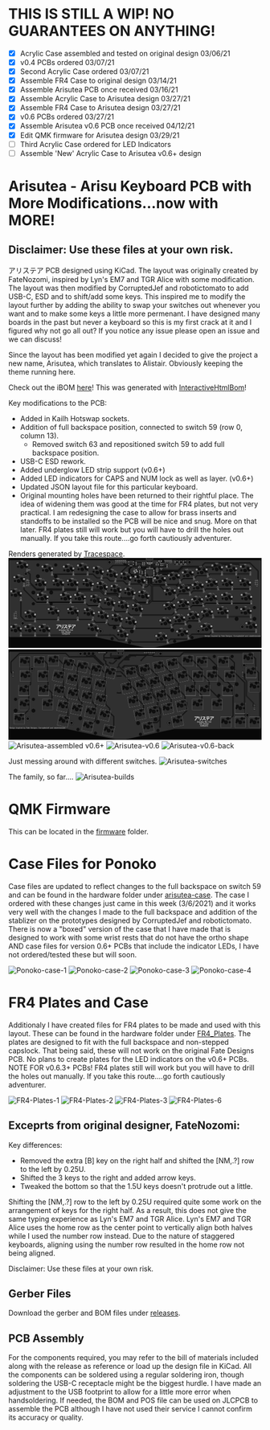 # THIS IS STILL A WIP! NO GUARANTEES ON ANYTHING!
- [x] Acrylic Case assembled and tested on original design 03/06/21
- [x] v0.4 PCBs ordered 03/07/21
- [x] Second Acrylic Case ordered 03/07/21
- [X] Assemble FR4 Case to original design 03/14/21
- [X] Assemble Arisutea PCB once received 03/16/21
- [X] Assemble Acrylic Case to Arisutea design 03/27/21
- [X] Assemble FR4 Case to Arisutea design 03/27/21
- [X] v0.6 PCBs ordered 03/27/21
- [X] Assemble Arisutea v0.6 PCB once received 04/12/21
- [X] Edit QMK firmware for Arisutea design 03/29/21
- [ ] Third Acrylic Case ordered for LED Indicators
- [ ] Assemble 'New' Acrylic Case to Arisutea v0.6+ design

# Arisutea - Arisu Keyboard PCB with More Modifications...now with MORE!
## Disclaimer: Use these files at your own risk.
アリステア PCB designed using KiCad. The layout was originally created by FateNozomi, inspired by Lyn's EM7 and TGR Alice with some modification. The layout was then modified by CorruptedJef and robotictomato to add USB-C, ESD and to shift/add some keys. This inspired me to modify the layout further by adding the ability to swap your switches out whenever you want and to make some keys a little more permenant. I have designed many boards in the past but never a keyboard so this is my first crack at it and I figured why not go all out? If you notice any issue please open an issue and we can discuss!

Since the layout has been modified yet again I decided to give the project a new name, Arisutea, which translates to Alistair. Obviously keeping the theme running here. 

Check out the iBOM [here](https://htmlpreview.github.io/?https://raw.githubusercontent.com/mattyams/arisutea-pcb/master/hardware/BOM/arisutea-rev06-ibom.html)! This was generated with [InteractiveHtmlBom](https://github.com/openscopeproject/InteractiveHtmlBom)!

Key modifications to the PCB:
- Added in Kailh Hotswap sockets.
- Addition of full backspace position, connected to switch 59 (row 0, column 13).
  - Removed switch 63 and repositioned switch 59 to add full backspace position.
- USB-C ESD rework.
- Added underglow LED strip support (v0.6+)
- Added LED indicators for CAPS and NUM lock as well as layer. (v0.6+)
- Updated JSON layout file for this particular keyboard.
- Original mounting holes have been returned to their rightful place. The idea of widening them was good at the time for FR4 plates, but not very practical. I am redesigning the case to allow for brass inserts and standoffs to be installed so the PCB will be nice and snug. More on that later. FR4 plates still will work but you will have to drill the holes out manually. If you take this route....go forth cautiously adventurer.

Renders generated by [Tracespace](https://github.com/tracespace/tracespace).
![Arisutea](https://raw.githubusercontent.com/mattyams/arisutea-pcb/master/graphics/arisutea-pcb-bottom.png)
![Arisutea-top](https://raw.githubusercontent.com/mattyams/arisutea-pcb/master/graphics/arisutea-pcb-top.png)
![Arisutea-assembled](https://i.imgur.com/b7rdr05.jpg)
v0.6+
![Arisutea-v0.6](https://imgur.com/pfPOXME.jpg)
![Arisutea-v0.6-back](https://imgur.com/P1S1BPK.jpg)

Just messing around with different switches.
![Arisutea-switches](https://i.imgur.com/Znw3HWQ.jpg)

The family, so far....
![Arisutea-builds](https://i.imgur.com/b8SRfIZ.jpg)

# QMK Firmware
This can be located in the [firmware](https://github.com/mattyams/arisutea-pcb/tree/master/firmware) folder. 

# Case Files for Ponoko

Case files are updated to reflect changes to the full backspace on switch 59 and can be found in the hardware folder under [arisutea-case](https://github.com/mattyams/arisutea-pcb/tree/master/hardware/arisutea-case).  The case I ordered with these changes just came in this week (3/6/2021) and it works very well with the changes I made to the full backspace and addition of the stablizer on the prototypes designed by CorruptedJef and robotictomato. There is now a "boxed" version of the case that I have made that is designed to work with some wrist rests that do not have the ortho shape AND case files for version 0.6+ PCBs that include the indicator LEDs, I have not ordered/tested these but will soon.

![Ponoko-case-1](https://imgur.com/FcGVhWI.jpg)
![Ponoko-case-2](https://imgur.com/hdUOVdj.jpg)
![Ponoko-case-3](https://imgur.com/IXYp1Ry.jpg)
![Ponoko-case-4](https://imgur.com/iDQcOTm.jpg)

# FR4 Plates and Case

Additionaly I have created files for FR4 plates to be made and used with this layout. These can be found in the hardware folder under [FR4_Plates](https://github.com/mattyams/arisutea-pcb/tree/master/hardware/FR4_Plates). The plates are designed to fit with the full backspace and non-stepped capslock. That being said, these will not work on the original Fate Designs PCB. No plans to create plates for the LED indicators on the v0.6+ PCBs. NOTE FOR v0.6.3+ PCBs! FR4 plates still will work but you will have to drill the holes out manually. If you take this route....go forth cautiously adventurer.

![FR4-Plates-1](https://imgur.com/oCfGKm7.jpg)
![FR4-Plates-2](https://imgur.com/L0FgL0s.jpg)
![FR4-Plates-3](https://imgur.com/QA77TCx.jpg)
![FR4-Plates-6](https://imgur.com/sJeoB8D.jpg)

## Exceprts from original designer, FateNozomi:

Key differences:
- Removed the extra [B] key on the right half and shifted the [NM,.?] row to the left by 0.25U.
- Shifted the 3 keys to the right and added arrow keys.
- Tweaked the bottom so that the 1.5U keys doesn't protrude out a little.

Shifting the [NM,.?] row to the left by 0.25U required quite some work on the arrangement of keys for the right half.
As a result, this does not give the same typing experience as Lyn's EM7 and TGR Alice.
Lyn's EM7 and TGR Alice uses the home row as the center point to vertically align both halves while I used the number row instead.
Due to the nature of staggered keyboards, aligning using the number row resulted in the home row not being aligned.

Disclaimer: Use these files at your own risk.

## Gerber Files
Download the gerber and BOM files under [releases](https://github.com/mattyams/arisutea-pcb/releases).

## PCB Assembly
For the components required, you may refer to the bill of materials included along with the release as reference or load up the design file in KiCad.
All the components can be soldered using a regular soldering iron, though soldering the USB-C receptacle might be the biggest hurdle. I have made an adjustment to the USB footprint to allow for a little more error when handsoldering. If needed, the BOM and POS file can be used on JLCPCB to assemble the PCB although I have not used their service I cannot confirm its accuracy or quality.
